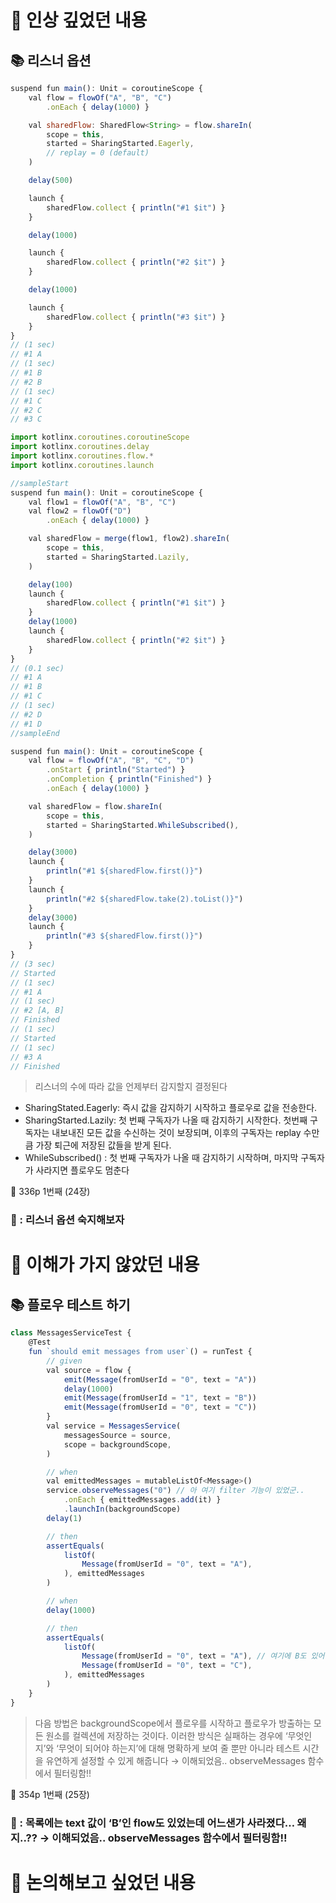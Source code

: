 # 📌 인상 깊었던 내용

## **📚 리스너 옵션**

```jsx
suspend fun main(): Unit = coroutineScope {
    val flow = flowOf("A", "B", "C")
        .onEach { delay(1000) }

    val sharedFlow: SharedFlow<String> = flow.shareIn(
        scope = this,
        started = SharingStarted.Eagerly,
        // replay = 0 (default)
    )

    delay(500)

    launch {
        sharedFlow.collect { println("#1 $it") }
    }

    delay(1000)

    launch {
        sharedFlow.collect { println("#2 $it") }
    }

    delay(1000)

    launch {
        sharedFlow.collect { println("#3 $it") }
    }
}
// (1 sec)
// #1 A
// (1 sec)
// #1 B
// #2 B
// (1 sec)
// #1 C
// #2 C
// #3 C

import kotlinx.coroutines.coroutineScope
import kotlinx.coroutines.delay
import kotlinx.coroutines.flow.*
import kotlinx.coroutines.launch

//sampleStart
suspend fun main(): Unit = coroutineScope {
    val flow1 = flowOf("A", "B", "C")
    val flow2 = flowOf("D")
        .onEach { delay(1000) }

    val sharedFlow = merge(flow1, flow2).shareIn(
        scope = this,
        started = SharingStarted.Lazily,
    )

    delay(100)
    launch {
        sharedFlow.collect { println("#1 $it") }
    }
    delay(1000)
    launch {
        sharedFlow.collect { println("#2 $it") }
    }
}
// (0.1 sec)
// #1 A
// #1 B
// #1 C
// (1 sec)
// #2 D
// #1 D
//sampleEnd

suspend fun main(): Unit = coroutineScope {
    val flow = flowOf("A", "B", "C", "D")
        .onStart { println("Started") }
        .onCompletion { println("Finished") }
        .onEach { delay(1000) }

    val sharedFlow = flow.shareIn(
        scope = this,
        started = SharingStarted.WhileSubscribed(),
    )

    delay(3000)
    launch {
        println("#1 ${sharedFlow.first()}")
    }
    launch {
        println("#2 ${sharedFlow.take(2).toList()}")
    }
    delay(3000)
    launch {
        println("#3 ${sharedFlow.first()}")
    }
}
// (3 sec)
// Started
// (1 sec)
// #1 A
// (1 sec)
// #2 [A, B]
// Finished
// (1 sec)
// Started
// (1 sec)
// #3 A
// Finished
```

> 리스너의 수에 따라 값을 언제부터 감지할지 결정된다
- SharingStated.Eagerly: 즉시 값을 감지하기 시작하고 플로우로 값을 전송한다. 
- SharingStarted.Lazily: 첫 번째 구독자가 나올 때 감지하기 시작한다. 첫번째 구독자는 내보내진 모든 값을 수신하는 것이 보장되며, 이후의 구독자는 replay 수만큼 가장 퇴근에 저장된 값들을 받게 된다. 
- WhileSubscribed() : 첫 번째 구독자가 나올 때 감지하기 시작하며, 마지막 구독자가 사라지면 플로우도 멈춘다

📕 336p 1번째 (24장)
> 

### **🧐 : 리스너 옵션 숙지해보자**

# 📌 이해가 가지 않았던 내용

## **📚 플로우 테스트 하기**

```jsx
class MessagesServiceTest {
    @Test
    fun `should emit messages from user`() = runTest {
        // given
        val source = flow {
            emit(Message(fromUserId = "0", text = "A"))
            delay(1000)
            emit(Message(fromUserId = "1", text = "B"))
            emit(Message(fromUserId = "0", text = "C"))
        }
        val service = MessagesService(
            messagesSource = source,
            scope = backgroundScope,
        )

        // when
        val emittedMessages = mutableListOf<Message>()
        service.observeMessages("0") // 아 여기 filter 기능이 있었군..
            .onEach { emittedMessages.add(it) }
            .launchIn(backgroundScope)
        delay(1)

        // then
        assertEquals(
            listOf(
                Message(fromUserId = "0", text = "A"),
            ), emittedMessages
        )

        // when
        delay(1000)

        // then
        assertEquals(
            listOf(
                Message(fromUserId = "0", text = "A"), // 여기에 B도 있어야 하는데...
                Message(fromUserId = "0", text = "C"), 
            ), emittedMessages
        )
    }
}
```

> 다음 방법은 backgroundScope에서 플로우를 시작하고 플로우가 방출하는 모든 원소를 컬렉션에 저장하는 것이다. 이러한 방식은 실패하는 경우에 ‘무엇인지’와 ‘무엇이 되어야 하는지’에 대해 명확하게 보여 줄 뿐만 아니라 테스트 시간을 유연하게 설정할 수 있게 해줍니다 → 이해되었음.. observeMessages 함수에서 필터링함!!

📕 354p 1번째 (25장)
> 

### **🧐 : 목록에는 text 값이 ‘B’인 flow도 있었는데 어느샌가 사라졌다… 왜지..??** → 이해되었음.. observeMessages 함수에서 필터링함!!

# 📌 논의해보고 싶었던 내용
